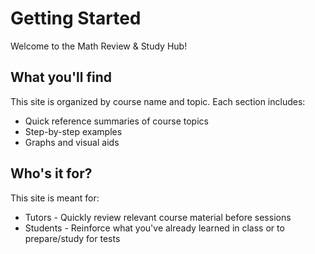 # Getting Started

Welcome to the Math Review & Study Hub! 

## What you'll find

This site is organized by course name and topic. Each section includes:
- Quick reference summaries of course topics
- Step-by-step examples
- Graphs and visual aids

## Who's it for?

This site is meant for:
- Tutors - Quickly review relevant course material before sessions
- Students - Reinforce what you've already learned in class or to prepare/study for tests
